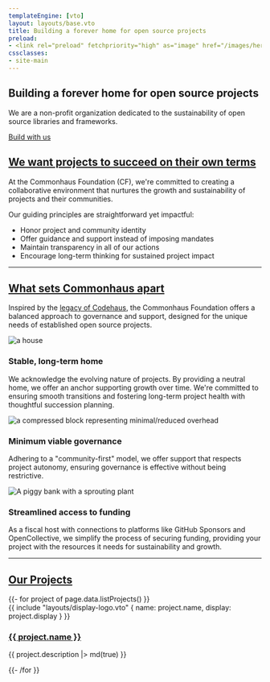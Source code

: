 ```yaml
---
templateEngine: [vto]
layout: layouts/base.vto
title: Building a forever home for open source projects
preload:
- <link rel="preload" fetchpriority="high" as="image" href="/images/hero_mainimage.webp" type="image/webp">
cssclasses:
- site-main
---
```

<div class="hero">
  <section class="text">
    <h1>Building a forever home for open source projects</h1>
    <div class="subhead">We are a non-profit organization dedicated to the sustainability of open source libraries and frameworks.</div>
    <p class="button-container"><a href="https://github.com/sponsors/commonhaus" class="button">Build with us</a></p>
  </section>
</div>

<!-- not hero -->

<section class="why">
  <h2 id="succeed-on-your-terms" tabindex="-1">
    <a class="header-anchor" href="#succeed-on-your-terms">We want projects to succeed on their own terms</a>
  </h2>
  <div class="text">
    <p>
      At the Commonhaus Foundation (CF), we're committed to creating a collaborative environment that nurtures the growth and sustainability of projects and their communities.
    </p>
    <p>Our guiding principles are straightforward yet impactful:</p>
    <ul class="two-columns">
      <li>Honor project and community identity</li>
      <li>Offer guidance and support instead of imposing mandates</li>
      <li>Maintain transparency in all of our actions</li>
      <li>Encourage long-term thinking for sustained project impact</li>
    </ul>
  </div>
</section>

<hr />

<section class="what">
  <div>
    <h2 id="what-sets-commonhaus-apart" tabindex="-1">
      <a class="header-anchor" href="#what-sets-commonhaus-apart">What sets Commonhaus apart</a>
    </h2>
    <p>Inspired by the <a href="./about/codehaus.md">legacy of Codehaus</a>, the Commonhaus Foundation offers a balanced approach to governance and support, designed for the unique needs of established open source projects.</p>
  </div>
  <div class="cards">
    <div class="card">
      <img src="/images/home_homeburst.svg" aria-hidden="true" alt="a house">
      <div class="text-content">
        <h3>Stable, long-term home</h3>
        <p>We acknowledge the evolving nature of projects. By providing a neutral home, we offer an anchor supporting growth over time. We're committed to ensuring smooth transitions and fostering long-term project health with thoughtful succession planning.</p>
      </div>
    </div>
    <div class="card">
      <img src="/images/home_minimal.svg" aria-hidden="true" alt="a compressed block representing minimal/reduced overhead">
      <div class="text-content">
        <h3>Minimum viable governance</h3>
        <p>Adhering to a "community-first" model, we offer support that respects project autonomy, ensuring governance is effective without being restrictive.</p>
      </div>
    </div>
    <div class="card">
      <img src="/images/home_access.svg" aria-hidden="true" alt="A piggy bank with a sprouting plant">
      <div class="text-content">
        <h3>Streamlined access to funding</h3>
        <p>As a fiscal host with connections to platforms like GitHub Sponsors and OpenCollective, we simplify the process of securing funding, providing your project with the resources it needs for sustainability and growth.</p>
      </div>
    </div>
  </div>
</section>

<hr />

<section class="projects">
  <h2 id="our-projects" tabindex="-1">
    <a class="header-anchor" href="#our-projects">Our Projects</a>
  </h2>
  <div class="cards wide">
    <!-- Highlighted Project Card -->
    <!-- <div class="card featured">
      <div class="text-content">
        <h3>Featured Project Name</h3>
        <p>Short description of the featured project, highlighting its goals, recent achievements, or unique features.</p>
        <a href="project_link.html" class="button">Learn More</a>
      </div>
    </div> -->
    <!-- Other Project Cards -->
    {{- for project of page.data.listProjects() }}
    <div class="card wide">
        {{ include "layouts/display-logo.vto" { name: project.name, display: project.display } }}
      <div class="text-content">
        <h3><a href="{{ project.display.home }}">{{ project.name }}</a></h3>
        <p>{{ project.description |> md(true) }}</p>
      </div>
    </div>
    {{- /for }}
  </div>
</section>

